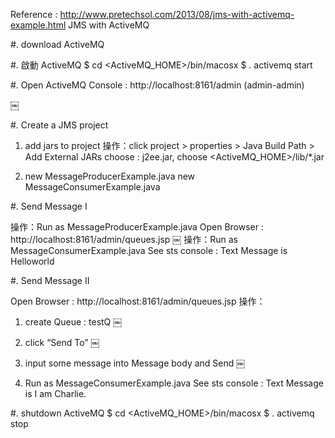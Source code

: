 Reference : http://www.pretechsol.com/2013/08/jms-with-activemq-example.html
JMS with ActiveMQ

#. download ActiveMQ

#. 啟動 ActiveMQ
   $ cd <ActiveMQ_HOME>/bin/macosx
   $ . activemq start

#. Open ActiveMQ Console :  http://localhost:8161/admin (admin-admin)

￼

#. Create a JMS project

   1. add jars to project
   操作：click project > properties > Java Build Path > Add External JARs
   choose : j2ee.jar, choose <ActiveMQ_HOME>/lib/*.jar

   2. new MessageProducerExample.java
      new MessageConsumerExample.java

#. Send Message I
   
   操作：Run as MessageProducerExample.java
   Open Browser : http://localhost:8161/admin/queues.jsp
￼ 
   操作：Run as MessageConsumerExample.java
   See sts console : Text Message is Helloworld
  
#. Send Message II

   Open Browser : http://localhost:8161/admin/queues.jsp
   操作：
   1. create Queue : testQ
￼

   2. click “Send To”
￼

   3. input some message into Message body and Send
￼

   4. Run as MessageConsumerExample.java
      See sts console : Text Message is I am Charlie.


#. shutdown ActiveMQ
   $ cd <ActiveMQ_HOME>/bin/macosx
   $ . activemq stop


